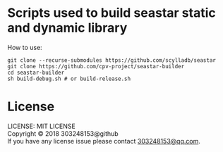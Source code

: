 # Scripts used to build seastar static and dynamic library

How to use:

``` text
git clone --recurse-submodules https://github.com/scylladb/seastar
git clone https://github.com/cpv-project/seastar-builder
cd seastar-builder
sh build-debug.sh # or build-release.sh
```

# License

LICENSE: MIT LICENSE<br/>
Copyright © 2018 303248153@github<br/>
If you have any license issue please contact 303248153@qq.com.

